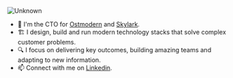 
![Unknown](https://user-images.githubusercontent.com/7024743/147933462-5cd72c12-a238-41a6-8f3a-4590285e0e63.png)
- 🔭 I'm the CTO for [Ostmodern](https://ostmodern.co.uk) and [Skylark](https://www.skylarkplatform.com).
- 🏗 I design, build and run modern technology stacks that solve complex customer problems.
- 🔍 I focus on delivering key outcomes, building amazing teams and adapting to new information.
- 📫 Connect with me on [Linkedin](https://www.linkedin.com/in/robert-w-brown).

<!--
![SmittyRunSuccessLoop](https://user-images.githubusercontent.com/7024743/147937876-e541cae7-2ca7-44cf-b00b-2fa2ee2dd604.gif) 
-->

<!--
**robert-will-brown/robert-will-brown** is a ✨ _special_ ✨ repository because its `README.md` (this file) appears on your GitHub profile.
![Rob Brown's Github stats](https://github-readme-stats.vercel.app/api?username=robert-will-brown&show_icons=true)

Here are some ideas to get you started:

- 🔭 I’m currently working on ...
- 🌱 I’m currently learning ...
- 👯 I’m looking to collaborate on ...
- 🤔 I’m looking for help with ...
- 💬 Ask me about ...
- 📫 How to reach me: ...
- 😄 Pronouns: ...
- ⚡ Fun fact: ...
-->
